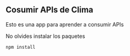 ## Cosumir APIs de Clima

Esto es una app para aprender a consumir APIs

No olvides instalar los paquetes

```
npm install
```